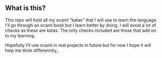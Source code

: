 ## What is this?
This repo will hold all my ocaml "katas" that I will use to learn the language. I'll go through an ocaml book but I learn better by doing. I will avoid a lot of checks as these are katas. The only checks included are those that add on to my learning.

Hopefully I'll use ocaml in real projects in future but for now I hope it will help me think differenntly,.